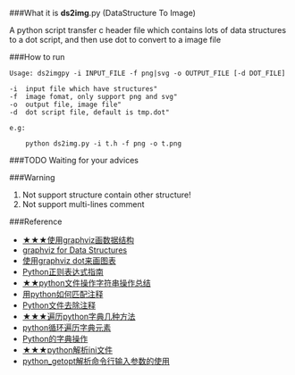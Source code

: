 ###What it is
**ds2img**.py (DataStructure To Image) 

A python script transfer c header file which contains lots of data structures 
to a dot script, and then use dot to convert to a image file

###How to run

	Usage: ds2imgpy -i INPUT_FILE -f png|svg -o OUTPUT_FILE [-d DOT_FILE]

	-i  input file which have structures"
	-f  image fomat, only support png and svg"
	-o  output file, image file"
	-d  dot script file, default is tmp.dot"

	e.g:

		python ds2img.py -i t.h -f png -o t.png 

###TODO
Waiting for your advices

###Warning
1. Not support structure contain other structure!
2. Not support multi-lines comment

###Reference
* [★★★使用graphviz画数据结构](http://emacser.com/emacs_graphviz_ds.htm)
* [graphviz for Data Structures](http://www.graphviz.org/content/datastruct)
* [使用graphviz dot来画图表](http://gashero.iteye.com/blog/1748795)
* [Python正则表达式指南](http://www.cnblogs.com/huxi/archive/2010/07/04/1771073.html)
* [★★python文件操作字符串操作总结](http://blog.csdn.net/wangyezi19930928/article/details/25652295)
* [用python如何匹配注释](http://zhidao.baidu.com/link?url=lwqlXGEAznkWAc26v929RcbA-TuG_McqeQ2BgRWWXaiNS2KQPfU4LR-QdmJkn3eWb5Bfn6qA_7wAboaFThjUkSznQi432soyDnXbd3vPxWO)
* [Python文件去除注释](http://blog.csdn.net/xmnathan/article/details/4192821)
* [★★★遍历python字典几种方法](http://5iqiong.blog.51cto.com/2999926/806230)
* [python循环遍历字典元素](http://www.cnblogs.com/skyhacker/archive/2012/01/27/2330177.html)
* [Python的字典操作](http://blog.csdn.net/nrs12345/article/details/4869272)
* [★★★python解析ini文件](http://blog.csdn.net/feixin620/article/details/4209783)
* [python_getopt解析命令行输入参数的使用](http://blog.csdn.net/xiaocaiju/article/details/7590106)

